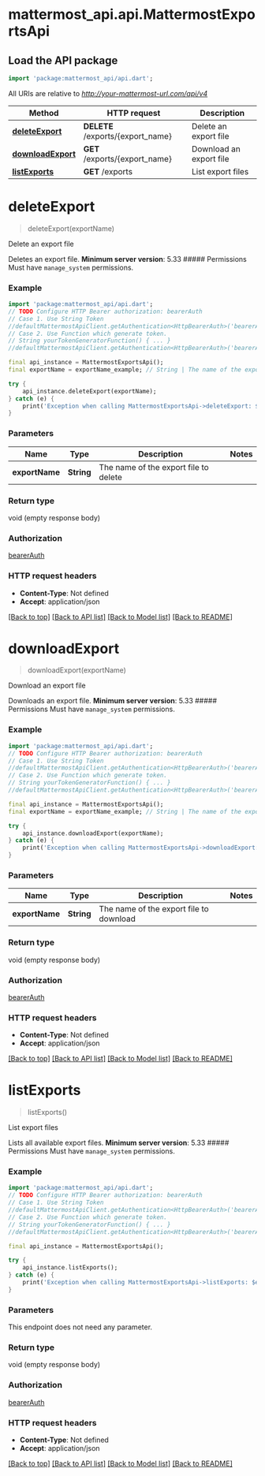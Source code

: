 # mattermost_api.api.MattermostExportsApi

## Load the API package
```dart
import 'package:mattermost_api/api.dart';
```

All URIs are relative to *http://your-mattermost-url.com/api/v4*

Method | HTTP request | Description
------------- | ------------- | -------------
[**deleteExport**](MattermostExportsApi.md#deleteexport) | **DELETE** /exports/{export_name} | Delete an export file
[**downloadExport**](MattermostExportsApi.md#downloadexport) | **GET** /exports/{export_name} | Download an export file
[**listExports**](MattermostExportsApi.md#listexports) | **GET** /exports | List export files


# **deleteExport**
> deleteExport(exportName)

Delete an export file

Deletes an export file.   __Minimum server version__: 5.33  ##### Permissions  Must have `manage_system` permissions. 

### Example
```dart
import 'package:mattermost_api/api.dart';
// TODO Configure HTTP Bearer authorization: bearerAuth
// Case 1. Use String Token
//defaultMattermostApiClient.getAuthentication<HttpBearerAuth>('bearerAuth').setAccessToken('YOUR_ACCESS_TOKEN');
// Case 2. Use Function which generate token.
// String yourTokenGeneratorFunction() { ... }
//defaultMattermostApiClient.getAuthentication<HttpBearerAuth>('bearerAuth').setAccessToken(yourTokenGeneratorFunction);

final api_instance = MattermostExportsApi();
final exportName = exportName_example; // String | The name of the export file to delete

try {
    api_instance.deleteExport(exportName);
} catch (e) {
    print('Exception when calling MattermostExportsApi->deleteExport: $e\n');
}
```

### Parameters

Name | Type | Description  | Notes
------------- | ------------- | ------------- | -------------
 **exportName** | **String**| The name of the export file to delete | 

### Return type

void (empty response body)

### Authorization

[bearerAuth](../README.md#bearerAuth)

### HTTP request headers

 - **Content-Type**: Not defined
 - **Accept**: application/json

[[Back to top]](#) [[Back to API list]](../README.md#documentation-for-api-endpoints) [[Back to Model list]](../README.md#documentation-for-models) [[Back to README]](../README.md)

# **downloadExport**
> downloadExport(exportName)

Download an export file

Downloads an export file.   __Minimum server version__: 5.33  ##### Permissions  Must have `manage_system` permissions. 

### Example
```dart
import 'package:mattermost_api/api.dart';
// TODO Configure HTTP Bearer authorization: bearerAuth
// Case 1. Use String Token
//defaultMattermostApiClient.getAuthentication<HttpBearerAuth>('bearerAuth').setAccessToken('YOUR_ACCESS_TOKEN');
// Case 2. Use Function which generate token.
// String yourTokenGeneratorFunction() { ... }
//defaultMattermostApiClient.getAuthentication<HttpBearerAuth>('bearerAuth').setAccessToken(yourTokenGeneratorFunction);

final api_instance = MattermostExportsApi();
final exportName = exportName_example; // String | The name of the export file to download

try {
    api_instance.downloadExport(exportName);
} catch (e) {
    print('Exception when calling MattermostExportsApi->downloadExport: $e\n');
}
```

### Parameters

Name | Type | Description  | Notes
------------- | ------------- | ------------- | -------------
 **exportName** | **String**| The name of the export file to download | 

### Return type

void (empty response body)

### Authorization

[bearerAuth](../README.md#bearerAuth)

### HTTP request headers

 - **Content-Type**: Not defined
 - **Accept**: application/json

[[Back to top]](#) [[Back to API list]](../README.md#documentation-for-api-endpoints) [[Back to Model list]](../README.md#documentation-for-models) [[Back to README]](../README.md)

# **listExports**
> listExports()

List export files

Lists all available export files. __Minimum server version__: 5.33 ##### Permissions Must have `manage_system` permissions. 

### Example
```dart
import 'package:mattermost_api/api.dart';
// TODO Configure HTTP Bearer authorization: bearerAuth
// Case 1. Use String Token
//defaultMattermostApiClient.getAuthentication<HttpBearerAuth>('bearerAuth').setAccessToken('YOUR_ACCESS_TOKEN');
// Case 2. Use Function which generate token.
// String yourTokenGeneratorFunction() { ... }
//defaultMattermostApiClient.getAuthentication<HttpBearerAuth>('bearerAuth').setAccessToken(yourTokenGeneratorFunction);

final api_instance = MattermostExportsApi();

try {
    api_instance.listExports();
} catch (e) {
    print('Exception when calling MattermostExportsApi->listExports: $e\n');
}
```

### Parameters
This endpoint does not need any parameter.

### Return type

void (empty response body)

### Authorization

[bearerAuth](../README.md#bearerAuth)

### HTTP request headers

 - **Content-Type**: Not defined
 - **Accept**: application/json

[[Back to top]](#) [[Back to API list]](../README.md#documentation-for-api-endpoints) [[Back to Model list]](../README.md#documentation-for-models) [[Back to README]](../README.md)


